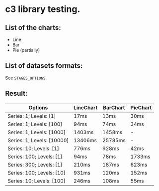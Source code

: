 # c3 library testing.

## List of the charts:
- Line
- Bar
- Pie (partially)

## List of datasets formats:
See [`STAGES_OPTIONS`](https://github.com/BEGEMOT9I/test-charts/blob/__name__/src/lib/constants/testing.tsx).

## Result:
Options | LineChart | BarChart | PieChart
| - | - | - | - |
Series: 1; Levels: [1] | 17ms | 13ms | 30ms
Series: 1; Levels: [100] | 94ms | 74ms | 34ms
Series: 1; Levels: [1000] | 1403ms | 1458ms | -
Series: 1; Levels: [10000] | 13406ms | 25785ms | -
Series: 10; Levels: [1] | 776ms | 928ms | 42ms
Series: 100; Levels: [1] | 94ms | 78ms | 1733ms
Series: 300; Levels: [1] | 210ms | 187ms | 623ms
Series: 100; Levels: [10] | 931ms | 120ms | 152ms
Series: 10; Levels: [100] | 246ms | 108ms | 55ms
